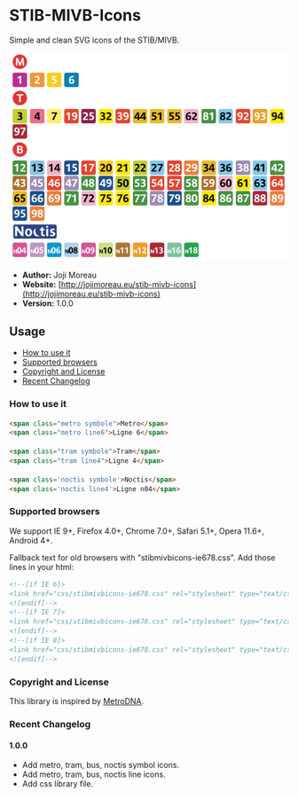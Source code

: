 # STIB-MIVB-Icons
Simple and clean SVG icons of the STIB/MIVB.

![alt tag](https://raw.githubusercontent.com/jojimoreau/STIB-MIVB-Icons/master/example/sample.png)

- **Author:** Joji Moreau
- **Website:** [http://jojimoreau.eu/stib-mivb-icons](http://jojimoreau.eu/stib-mivb-icons)
- **Version:** 1.0.0

## Usage

* [How to use it](#how-to-use-it)
* [Supported browsers](#supported-browsers)
* [Copyright and License](#copyright-and-license)
* [Recent Changelog](#recent-changelog)

### How to use it
```html
<span class="metro symbole">Metro</span>
<span class="metro line6">Ligne 6</span>

<span class="tram symbole">Tram</span>
<span class="tram line4">Ligne 4</span>

<span class='noctis symbole'>Noctis</span>
<span class='noctis line4'>Ligne n04</span>
```

### Supported browsers
We support IE 9+, Firefox 4.0+, Chrome 7.0+, Safari 5.1+, Opera 11.6+, Android 4+.

Fallback text for old browsers with "stibmivbicons-ie678.css". Add those lines in your html:
```html
<!--[if IE 6]>
<link href="css/stibmivbicons-ie678.css" rel="stylesheet" type="text/css" media="all"/>
<![endif]-->
<!--[if IE 7]>
<link href="css/stibmivbicons-ie678.css" rel="stylesheet" type="text/css" media="all"/>
<![endif]-->
<!--[if IE 8]>
<link href="css/stibmivbicons-ie678.css" rel="stylesheet" type="text/css" media="all"/>
<![endif]-->
```

### Copyright and License
This library is inspired by [MetroDNA](https://github.com/clementoriol/MetroDNA).

### Recent Changelog

#### 1.0.0
- Add metro, tram, bus, noctis symbol icons.
- Add metro, tram, bus, noctis line icons.
- Add css library file.
